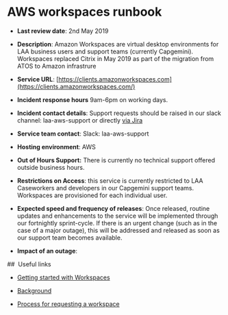 #  AWS workspaces runbook

- **Last review date**: 2nd May 2019
- **Description**: Amazon Workspaces are virtual desktop environments for LAA business users and support teams (currently Capgemini). Workspaces replaced Citrix in May 2019 as part of the migration from ATOS to Amazon infrastrure
- **Service URL**: [https://clients.amazonworkspaces.com](https://clients.amazonworkspaces.com/)
- **Incident response hours**  9am-6pm on working days.
- **Incident contact details**: Support requests should be raised in our slack channel:  laa-aws-support or directly [via Jira](https://dsdmoj.atlassian.net/secure/CreateIssueDetails!init.jspa?pid=14698&issuetype=3&components=laa-aws-support&priority=3) 

- **Service team contact**: Slack: laa-aws-support
- **Hosting environment**: AWS
- **Out of Hours Support:** There is currently no technical support offered outside business hours.
- **Restrictions on Access**: this service is currently restricted to LAA Caseworkers and developers in our Capgemini support teams. Workspaces are provisioned for each individual user.
- **Expected speed and frequency of releases**: Once released, routine updates and enhancements to the service will be implemented through our fortnightly sprint-cycle. If there is an urgent change (such as in the case of a major outage), this will be addressed and released as soon as our support team becomes available.
- **Impact of an outage**: 

##  Useful links

- [Getting started with Workspaces](https://dsdmoj.atlassian.net/wiki/spaces/aws/pages/1468629070/Getting+started+with+your+AWS+WorkSpaces)

- [Background](https://dsdmoj.atlassian.net/wiki/spaces/aws/pages/1465974863/Workspaces+-+Citrix+Replacement)

- [Process for requesting a workspace](https://dsdmoj.atlassian.net/wiki/spaces/aws/pages/1414922344/Process+for+Requesting+a+new+workspace+new+role)


